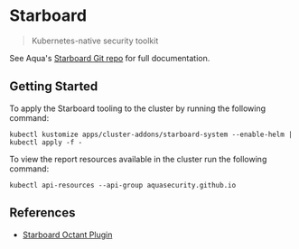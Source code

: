# Starboard

> Kubernetes-native security toolkit

See Aqua's [Starboard Git repo](https://github.com/aquasecurity/starboard) for full documentation.

## Getting Started

To apply the Starboard tooling to the cluster by running the following command:

```shell
kubectl kustomize apps/cluster-addons/starboard-system --enable-helm | kubectl apply -f -
```

To view the report resources available in the cluster run the following command:

```shell
kubectl api-resources --api-group aquasecurity.github.io
```

## References

* [Starboard Octant Plugin](https://github.com/aquasecurity/starboard-octant-plugin)
